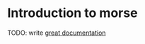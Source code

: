 # Introduction to morse

TODO: write [great documentation](http://jacobian.org/writing/what-to-write/)
